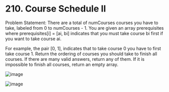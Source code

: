 # 210. Course Schedule II

Problem Statement: There are a total of numCourses courses you have to take, labeled from 0 to numCourses - 1. You are given an array prerequisites where prerequisites[i] = [ai, bi] indicates that you must take course bi first if you want to take course ai.

For example, the pair [0, 1], indicates that to take course 0 you have to first take course 1.
Return the ordering of courses you should take to finish all courses. If there are many valid answers, return any of them. If it is impossible to finish all courses, return an empty array.

![image](https://github.com/aryanv175/leetcode/assets/91381804/c5022f53-02df-4fee-b09c-5021b9ad2c59)

![image](https://github.com/aryanv175/leetcode/assets/91381804/b2bc685c-b879-4cc8-b1a6-08a1a445b691)
